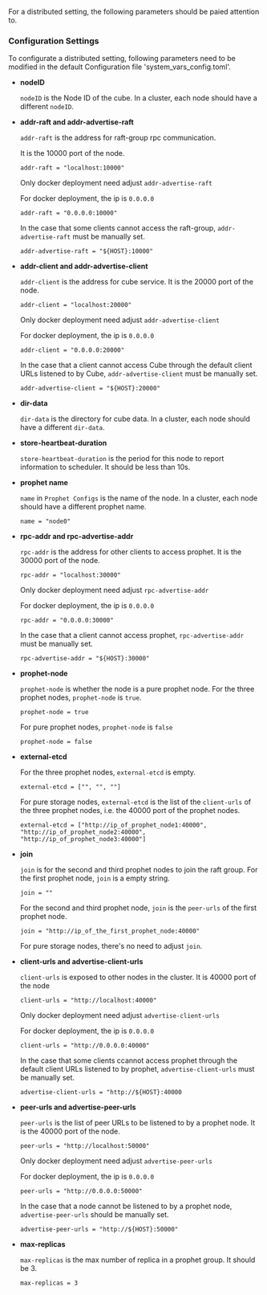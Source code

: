 For a distributed setting, the following parameters should be paied attention to. 



### Configuration Settings

To configurate a distributed setting, following parameters need to be modified in the default Configuration file 'system_vars_config.toml'.

* **nodeID**

    `nodeID` is the Node ID of the cube. In a cluster, each node should have a different `nodeID`.

* **addr-raft and addr-advertise-raft**

    `addr-raft` is the address for raft-group rpc communication. 

    It is the 10000 port of the node.

    ```
    addr-raft = "localhost:10000"
    ```

    Only docker deployment need adjust `addr-advertise-raft`

    For docker deployment, the ip is `0.0.0.0`

    ```
    addr-raft = "0.0.0.0:10000"
    ```

    In the case that some clients cannot access the raft-group, `addr-advertise-raft` must be manually set.

    ```
    addr-advertise-raft = "${HOST}:10000"
    ```


* **addr-client and addr-advertise-client**

    `addr-client` is the address for cube service.
    It is the 20000 port of the node.

    ```
    addr-client = "localhost:20000"  
    ```

    Only docker deployment need adjust `addr-advertise-client`

    For docker deployment, the ip is `0.0.0.0`

    ```
    addr-client = "0.0.0.0:20000"  
    ```

    In the case that a client cannot access Cube through the default client URLs listened to by Cube, `addr-advertise-client` must be manually set.

    ```
    addr-advertise-client = "${HOST}:20000"
    ```


* **dir-data**

    `dir-data` is the directory for cube data. In a cluster, each node should have a different `dir-data`.

* **store-heartbeat-duration**

    `store-heartbeat-duration` is the period for this node to report information to scheduler. It should be less than 10s.

* **prophet name**

    `name` in `Prophet Configs` is the name of the node. In a cluster, each node should have a different prophet name.

    ```
    name = "node0"
    ```

* **rpc-addr and rpc-advertise-addr**

    `rpc-addr` is the address for other clients to access prophet. 
    It is the 30000 port of the node.

    ```
    rpc-addr = "localhost:30000"
    ```

    Only docker deployment need adjust `rpc-advertise-addr`

    For docker deployment, the ip is `0.0.0.0`

    ```
    rpc-addr = "0.0.0.0:30000"  
    ```

    In the case that a client cannot access prophet, `rpc-advertise-addr` must be manually set.

    ```
    rpc-advertise-addr = "${HOST}:30000"
    ```

* **prophet-node**

    `prophet-node` is whether the node is a pure prophet node.
    For the three prophet nodes, `prophet-node` is `true`.

    ```
    prophet-node = true
    ```

    For pure prophet nodes, `prophet-node` is `false`

    ```
    prophet-node = false
    ```

* **external-etcd**

    For the three prophet nodes, `external-etcd` is empty.

    ```
    external-etcd = ["", "", ""]
    ```

    For pure storage nodes, `external-etcd` is the list of the `client-urls` of the three prophet nodes, i.e. the 40000 port of the prophet nodes.

    ```
    external-etcd = ["http://ip_of_prophet_node1:40000", "http://ip_of_prophet_node2:40000", "http://ip_of_prophet_node3:40000"]
    ```

* **join**

    `join` is for the second and third prophet nodes to join the raft group.
    For the first prophet node, `join` is a empty string.

    ```
    join = ""
    ```

    For the second and third prophet node, `join` is the `peer-urls` of the first prophet node.

    ```
    join = "http://ip_of_the_first_prophet_node:40000"
    ```

    For pure storage nodes, there's no need to adjust `join`.

* **client-urls and advertise-client-urls**

    `client-urls` is exposed to other nodes in the cluster.
    It is 40000 port of the node

    ```
    client-urls = "http://localhost:40000"
    ``` 

    Only docker deployment need adjust `advertise-client-urls`

    For docker deployment, the ip is `0.0.0.0`

    ```
    client-urls = "http://0.0.0.0:40000"
    ```

    In the case that some clients ccannot access prophet through the default client URLs listened to by prophet, `advertise-client-urls` must be manually set.

    ```
    advertise-client-urls = "http://${HOST}:40000
    ```

* **peer-urls and advertise-peer-urls**

    `peer-urls` is the list of peer URLs to be listened to by a prophet node. It is the 40000 port of the node.

    ```
    peer-urls = "http://localhost:50000"
    ```

    Only docker deployment need adjust `advertise-peer-urls`

    For docker deployment, the ip is `0.0.0.0`

    ```
    peer-urls = "http://0.0.0.0:50000"
    ```

    In the case that a node cannot be listened to by a prophet node, `advertise-peer-urls` should be manually set.

    ```
    advertise-peer-urls = "http://${HOST}:50000"
    ```

* **max-replicas**

    `max-replicas` is the max number of replica in a prophet group. It should be 3.
    
    ```
    max-replicas = 3
    ```

